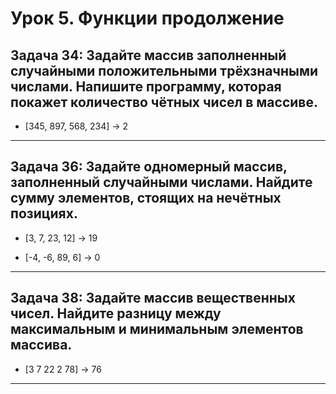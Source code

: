 # Урок 5. Функции продолжение

## Задача 34: Задайте массив заполненный случайными положительными трёхзначными числами. Напишите программу, которая покажет количество чётных чисел в массиве.

+ [345, 897, 568, 234] -> 2

___
## Задача 36: Задайте одномерный массив, заполненный случайными числами. Найдите сумму элементов, стоящих на нечётных позициях.

+ [3, 7, 23, 12] -> 19

+ [-4, -6, 89, 6] -> 0

___
## Задача 38: Задайте массив вещественных чисел. Найдите разницу между максимальным и минимальным элементов массива.

+ [3 7 22 2 78] -> 76

___